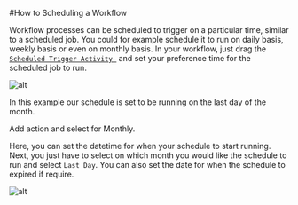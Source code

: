 ﻿#How to Scheduling a Workflow

Workflow processes can be scheduled to trigger on a particular time, similar to a scheduled job. You could for example schedule it to run on daily basis, weekly basis or even on monthly basis. In your workflow, just drag the [`Scheduled Trigger Activity `](ScheduledTriggerActivity.html) and set your preference time for the scheduled job to run.

![alt](http://i.imgur.com/IoOnj0X.png)

In this example our schedule is set to be running on the last day of the month. 

Add action and select for Monthly.

Here, you can set the datetime for when your schedule to start running. Next, you just have to select on which month you would like the schedule to run and select `Last Day`. You can also set the date for when the schedule to expired if require.

![alt](http://i.imgur.com/LQsedYZ.png)
